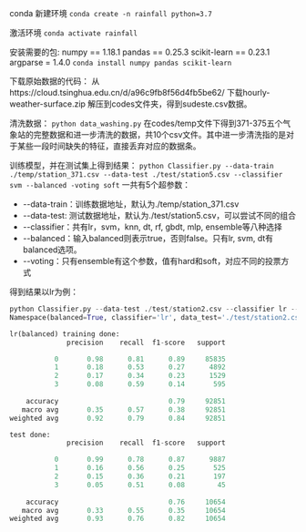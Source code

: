 conda 新建环境
```conda create -n rainfall python=3.7```

激活环境
```conda activate rainfall```

安装需要的包:
numpy == 1.18.1
pandas == 0.25.3
scikit-learn == 0.23.1
argparse = 1.4.0
```conda install numpy pandas scikit-learn```

下载原始数据的代码：
从https://cloud.tsinghua.edu.cn/d/a96c9fb8f56d4fb5be62/ 下载hourly-weather-surface.zip 解压到codes文件夹，得到sudeste.csv数据。

清洗数据：
```python data_washing.py```
在codes/temp文件下得到371-375五个气象站的完整数据和进一步清洗的数据，共10个csv文件。其中进一步清洗指的是对于某些一段时间缺失的特征，直接丢弃对应的数据条。

训练模型，并在测试集上得到结果：
```python Classifier.py --data-train ./temp/station_371.csv --data-test ./test/station5.csv --classifier svm --balanced -voting soft```
一共有5个超参数：

- --data-train：训练数据地址，默认为./temp/station_371.csv
- --data-test: 测试数据地址，默认为./test/station5.csv，可以尝试不同的组合
- --classifier：共有lr，svm，knn, dt, rf, gbdt, mlp, ensemble等八种选择
- --balanced：输入balanced则表示true，否则false。只有lr, svm, dt有balanced选项。
- --voting：只有ensemble有这个参数，值有hard和soft，对应不同的投票方式

得到结果以lr为例：

```python
python Classifier.py --data-test ./test/station2.csv --classifier lr --balanced 
Namespace(balanced=True, classifier='lr', data_test='./test/station2.csv', data_train='./temp/station_371.csv', voting='hard')

lr(balanced) training done:
              precision    recall  f1-score   support

           0       0.98      0.81      0.89     85835
           1       0.18      0.53      0.27      4892
           2       0.17      0.34      0.23      1529
           3       0.08      0.59      0.14       595
    
    accuracy                           0.79     92851
   macro avg       0.35      0.57      0.38     92851
weighted avg       0.92      0.79      0.84     92851

test done:
              precision    recall  f1-score   support

           0       0.99      0.78      0.87      9887
           1       0.16      0.56      0.25       525
           2       0.15      0.36      0.21       197
           3       0.05      0.51      0.08        45
    
    accuracy                           0.76     10654
   macro avg       0.33      0.55      0.35     10654
weighted avg       0.93      0.76      0.82     10654
```

